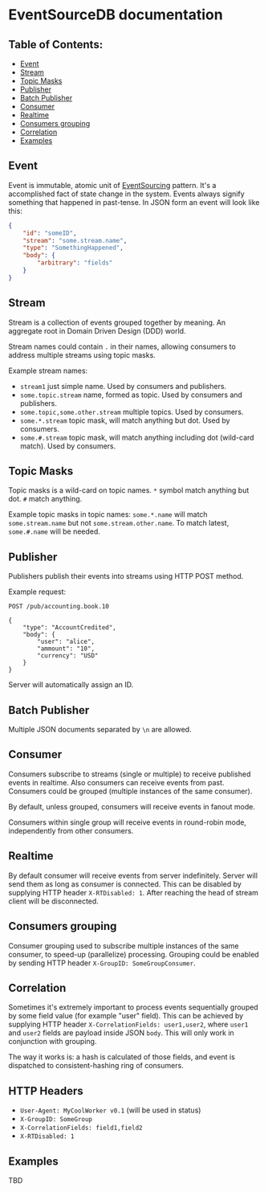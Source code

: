 # EventSourceDB documentation

## Table of Contents:
- [Event](#event)
- [Stream](#stream)
- [Topic Masks](#topic-masks)
- [Publisher](#publisher)
- [Batch Publisher](#batch-publisher])
- [Consumer](#consumer)
- [Realtime](#realtime)
- [Consumers grouping](#consumers-grouping)
- [Correlation](#correlation)
- [Examples](#examples)

## Event
Event is immutable, atomic unit of [EventSourcing][1] pattern. It's a
accomplished fact of state change in the system. Events always signify something
that happened in past-tense. In JSON form an event will look like this:

```json
{
    "id": "someID",
    "stream": "some.stream.name",
    "type": "SomethingHappened",
    "body": {
        "arbitrary": "fields"
    }
}
```

## Stream
Stream is a collection of events grouped together by meaning. An aggregate
root in Domain Driven Design (DDD) world.

Stream names could contain `.` in their names, allowing consumers to address
multiple streams using topic masks.

Example stream names:
- `stream1` just simple name. Used by consumers and publishers.
- `some.topic.stream` name, formed as topic. Used by consumers and publishers.
- `some.topic,some.other.stream` multiple topics. Used by consumers.
- `some.*.stream` topic mask, will match anything but dot. Used by consumers.
- `some.#.stream` topic mask, will match anything including dot (wild-card
    match). Used by consumers.

## Topic Masks
Topic masks is a wild-card on topic names. `*` symbol match anything but dot.
`#` match anything.

Example topic masks in topic names:
`some.*.name` will match `some.stream.name` but not `some.stream.other.name`.
To match latest, `some.#.name` will be needed.

## Publisher
Publishers publish their events into streams using HTTP POST method.

Example request:
```
POST /pub/accounting.book.10

{
    "type": "AccountCredited",
    "body": {
        "user": "alice",
        "ammount": "10",
        "currency": "USD"
    }
}
```

Server will automatically assign an ID.

## Batch Publisher
Multiple JSON documents separated by `\n` are allowed.

## Consumer
Consumers subscribe to streams (single or multiple) to receive published events
in realtime. Also consumers can receive events from past. Consumers could be
grouped (multiple instances of the same consumer).

By default, unless grouped, consumers will receive events in fanout mode.

Consumers within single group will receive events in round-robin mode,
independently from other consumers.

## Realtime
By default consumer will receive events from server indefinitely. Server
will send them as long as consumer is connected. This can be disabled by
supplying HTTP header `X-RTDisabled: 1`. After reaching the head of stream
client will be disconnected.

## Consumers grouping
Consumer grouping used to subscribe multiple instances of the same consumer, to
speed-up (parallelize) processing. Grouping could be enabled by sending HTTP
header `X-GroupID: SomeGroupConsumer`.

## Correlation
Sometimes it's extremely important to process events sequentially grouped by
some field value (for example "user" field). This can be achieved by supplying
HTTP header `X-CorrelationFields: user1,user2`, where `user1` and `user2`
fields are payload inside JSON `body`. This will only work in conjunction with
grouping.

The way it works is: a hash is calculated of those fields, and event is
dispatched to consistent-hashing ring of consumers.

## HTTP Headers
- `User-Agent: MyCoolWorker v0.1` (will be used in status)
- `X-GroupID: SomeGroup`
- `X-CorrelationFields: field1,field2`
- `X-RTDisabled: 1`

## Examples
TBD

[1]: http://martinfowler.com/eaaDev/EventSourcing.html
